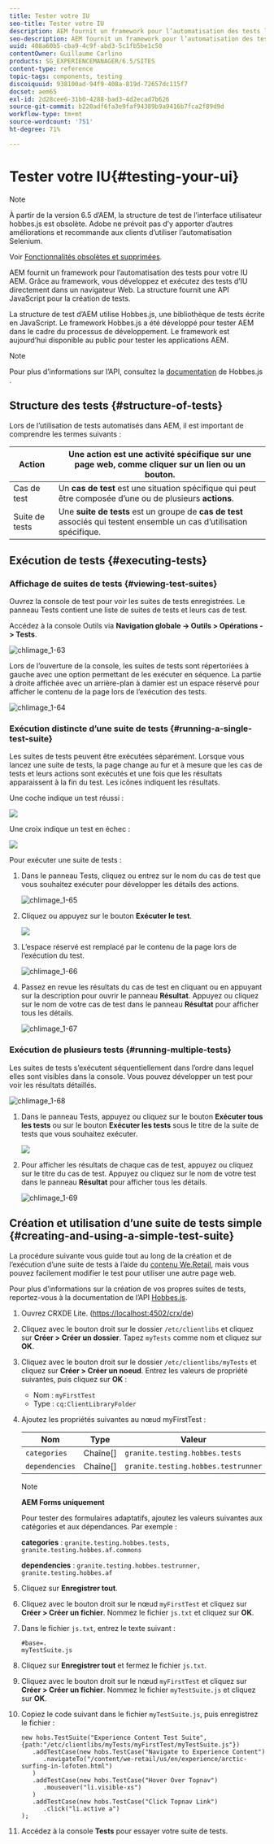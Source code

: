 ```yaml
---
title: Tester votre IU
seo-title: Tester votre IU
description: AEM fournit un framework pour l’automatisation des tests liés à votre IU AEM
seo-description: AEM fournit un framework pour l’automatisation des tests liés à votre IU AEM
uuid: 408a60b5-cba9-4c9f-abd3-5c1fb5be1c50
contentOwner: Guillaume Carlino
products: SG_EXPERIENCEMANAGER/6.5/SITES
content-type: reference
topic-tags: components, testing
discoiquuid: 938100ad-94f9-408a-819d-72657dc115f7
docset: aem65
exl-id: 2d28cee6-31b0-4288-bad3-4d2ecad7b626
source-git-commit: b220adf6fa3e9faf94389b9a9416b7fca2f89d9d
workflow-type: tm+mt
source-wordcount: '751'
ht-degree: 71%

---
```


# Tester votre IU{#testing-your-ui}

>[!NOTE]
>
>À partir de la version 6.5 d’AEM, la structure de test de l’interface utilisateur hobbes.js est obsolète. Adobe ne prévoit pas d’y apporter d’autres améliorations et recommande aux clients d’utiliser l’automatisation Selenium.
>
>Voir [Fonctionnalités obsolètes et supprimées](/help/release-notes/deprecated-removed-features.md).

AEM fournit un framework pour l’automatisation des tests pour votre IU AEM. Grâce au framework, vous développez et exécutez des tests d’IU directement dans un navigateur Web. La structure fournit une API JavaScript pour la création de tests.

La structure de test d’AEM utilise Hobbes.js, une bibliothèque de tests écrite en JavaScript. Le framework Hobbes.js a été développé pour tester AEM dans le cadre du processus de développement. Le framework est aujourd’hui disponible au public pour tester les applications AEM.

>[!NOTE]
>
>Pour plus d’informations sur l’API, consultez la [documentation](https://helpx.adobe.com/experience-manager/6-5/sites/developing/using/reference-materials/test-api/index.html) de Hobbes.js .

## Structure des tests {#structure-of-tests}

Lors de l’utilisation de tests automatisés dans AEM, il est important de comprendre les termes suivants :

| Action | Une **action** est une activité spécifique sur une page web, comme cliquer sur un lien ou un bouton. |
|---|---|
| Cas de test | Un **cas de test** est une situation spécifique qui peut être composée d’une ou de plusieurs **actions**. |
| Suite de tests | Une **suite de tests** est un groupe de **cas de test** associés qui testent ensemble un cas d’utilisation spécifique. |

## Exécution de tests {#executing-tests}

### Affichage de suites de tests {#viewing-test-suites}

Ouvrez la console de test pour voir les suites de tests enregistrées. Le panneau Tests contient une liste de suites de tests et leurs cas de test.

Accédez à la console Outils via **Navigation globale -> Outils > Opérations -> Tests**.

![chlimage_1-63](assets/chlimage_1-63.png)

Lors de l’ouverture de la console, les suites de tests sont répertoriées à gauche avec une option permettant de les exécuter en séquence. La partie à droite affichée avec un arrière-plan à damier est un espace réservé pour afficher le contenu de la page lors de l’exécution des tests.

![chlimage_1-64](assets/chlimage_1-64.png)

### Exécution distincte d’une suite de tests {#running-a-single-test-suite}

Les suites de tests peuvent être exécutées séparément. Lorsque vous lancez une suite de tests, la page change au fur et à mesure que les cas de tests et leurs actions sont exécutés et une fois que les résultats apparaissent à la fin du test. Les icônes indiquent les résultats.

Une coche indique un test réussi :

![](do-not-localize/chlimage_1-2.png)

Une croix indique un test en échec :

![](do-not-localize/chlimage_1-3.png)

Pour exécuter une suite de tests :

1. Dans le panneau Tests, cliquez ou entrez sur le nom du cas de test que vous souhaitez exécuter pour développer les détails des actions.

   ![chlimage_1-65](assets/chlimage_1-65.png)

1. Cliquez ou appuyez sur le bouton **Exécuter le test**.

   ![](do-not-localize/chlimage_1-4.png)

1. L’espace réservé est remplacé par le contenu de la page lors de l’exécution du test.

   ![chlimage_1-66](assets/chlimage_1-66.png)

1. Passez en revue les résultats du cas de test en cliquant ou en appuyant sur la description pour ouvrir le panneau **Résultat**. Appuyez ou cliquez sur le nom de votre cas de test dans le panneau **Résultat** pour afficher tous les détails.

   ![chlimage_1-67](assets/chlimage_1-67.png)

### Exécution de plusieurs tests {#running-multiple-tests}

Les suites de tests s’exécutent séquentiellement dans l’ordre dans lequel elles sont visibles dans la console. Vous pouvez développer un test pour voir les résultats détaillés.

![chlimage_1-68](assets/chlimage_1-68.png)

1. Dans le panneau Tests, appuyez ou cliquez sur le bouton **Exécuter tous les tests** ou sur le bouton **Exécuter les tests** sous le titre de la suite de tests que vous souhaitez exécuter.

   ![](do-not-localize/chlimage_1-5.png)

1. Pour afficher les résultats de chaque cas de test, appuyez ou cliquez sur le titre du cas de test. Appuyez ou cliquez sur le nom de votre test dans le panneau **Résultat** pour afficher tous les détails.

   ![chlimage_1-69](assets/chlimage_1-69.png)

## Création et utilisation d’une suite de tests simple {#creating-and-using-a-simple-test-suite}

La procédure suivante vous guide tout au long de la création et de l’exécution d’une suite de tests à l’aide du [contenu We.Retail](/help/sites-developing/we-retail.md), mais vous pouvez facilement modifier le test pour utiliser une autre page web.

Pour plus d’informations sur la création de vos propres suites de tests, reportez-vous à la documentation de l’API [Hobbes.js](https://helpx.adobe.com/experience-manager/6-5/sites/developing/using/reference-materials/test-api/index.html).

1. Ouvrez CRXDE Lite. ([https://localhost:4502/crx/de](https://localhost:4502/crx/de))
1. Cliquez avec le bouton droit sur le dossier `/etc/clientlibs` et cliquez sur **Créer > Créer un dossier**. Tapez `myTests` comme nom et cliquez sur **OK**.
1. Cliquez avec le bouton droit sur le dossier `/etc/clientlibs/myTests` et cliquez sur **Créer > Créer un noeud**. Entrez les valeurs de propriété suivantes, puis cliquez sur **OK** :

   * Nom : `myFirstTest`
   * Type : `cq:ClientLibraryFolder`

1. Ajoutez les propriétés suivantes au nœud myFirstTest :

   | Nom | Type | Valeur |
   |---|---|---|
   | `categories` | Chaîne[] | `granite.testing.hobbes.tests` |
   | `dependencies` | Chaîne[] | `granite.testing.hobbes.testrunner` |

   >[!NOTE]
   >
   >**AEM Forms uniquement**
   >
   >
   >Pour tester des formulaires adaptatifs, ajoutez les valeurs suivantes aux catégories et aux dépendances. Par exemple :
   >
   >
   >**categories** :  `granite.testing.hobbes.tests, granite.testing.hobbes.af.commons`
   >
   >
   >**dependencies** :  `granite.testing.hobbes.testrunner, granite.testing.hobbes.af`

1. Cliquez sur **Enregistrer tout**.
1. Cliquez avec le bouton droit sur le nœud `myFirstTest` et cliquez sur **Créer > Créer un fichier**. Nommez le fichier `js.txt` et cliquez sur **OK**.
1. Dans le fichier `js.txt`, entrez le texte suivant :

   ```
   #base=.
   myTestSuite.js
   ```

1. Cliquez sur **Enregistrer tout** et fermez le fichier `js.txt`.
1. Cliquez avec le bouton droit sur le nœud `myFirstTest` et cliquez sur **Créer > Créer un fichier**. Nommez le fichier `myTestSuite.js` et cliquez sur **OK**.
1. Copiez le code suivant dans le fichier `myTestSuite.js`, puis enregistrez le fichier :

   ```
   new hobs.TestSuite("Experience Content Test Suite", {path:"/etc/clientlibs/myTests/myFirstTest/myTestSuite.js"})
      .addTestCase(new hobs.TestCase("Navigate to Experience Content")
         .navigateTo("/content/we-retail/us/en/experience/arctic-surfing-in-lofoten.html")
      )
      .addTestCase(new hobs.TestCase("Hover Over Topnav")
         .mouseover("li.visible-xs")
      )
      .addTestCase(new hobs.TestCase("Click Topnav Link")
         .click("li.active a")
   );
   ```

1. Accédez à la console **Tests** pour essayer votre suite de tests.
